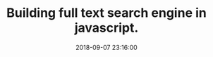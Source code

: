 ---
layout: post
title: Building full text search engine in javascript.
date: '2018-09-07 23:16:00'
tags:
- full-text search
---